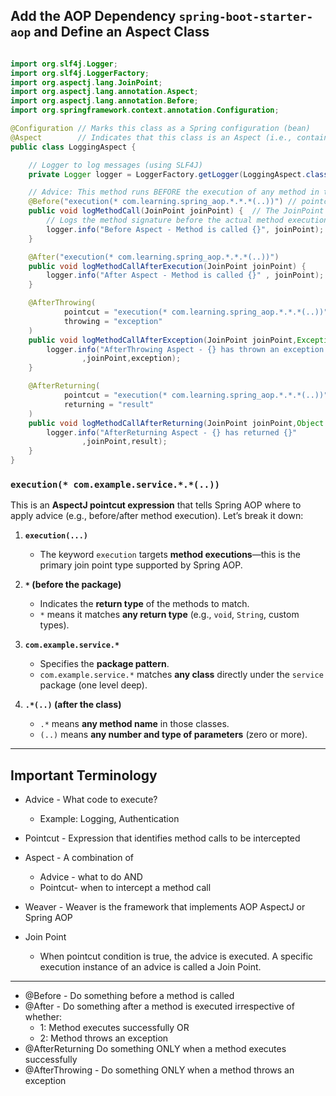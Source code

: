 ## Add the AOP Dependency `spring-boot-starter-aop` and Define an Aspect Class

``` java

import org.slf4j.Logger;
import org.slf4j.LoggerFactory;
import org.aspectj.lang.JoinPoint;
import org.aspectj.lang.annotation.Aspect;
import org.aspectj.lang.annotation.Before;
import org.springframework.context.annotation.Configuration;

@Configuration // Marks this class as a Spring configuration (bean)
@Aspect        // Indicates that this class is an Aspect (i.e., contains cross-cutting logic)
public class LoggingAspect {

    // Logger to log messages (using SLF4J)
    private Logger logger = LoggerFactory.getLogger(LoggingAspect.class);

    // Advice: This method runs BEFORE the execution of any method in the specified package
    @Before("execution(* com.learning.spring_aop.*.*.*(..))") // pointcut
    public void logMethodCall(JoinPoint joinPoint) {  // The JoinPoint gives info like method name and arguments.
        // Logs the method signature before the actual method execution
        logger.info("Before Aspect - Method is called {}", joinPoint);
    }

    @After("execution(* com.learning.spring_aop.*.*.*(..))")
    public void logMethodCallAfterExecution(JoinPoint joinPoint) {
        logger.info("After Aspect - Method is called {}" , joinPoint);
    }

    @AfterThrowing(
            pointcut = "execution(* com.learning.spring_aop.*.*.*(..))",
            throwing = "exception"
    )
    public void logMethodCallAfterException(JoinPoint joinPoint,Exception exception) {
        logger.info("AfterThrowing Aspect - {} has thrown an exception {}"
                ,joinPoint,exception);
    }

    @AfterReturning(
            pointcut = "execution(* com.learning.spring_aop.*.*.*(..))",
            returning = "result"
    )
    public void logMethodCallAfterReturning(JoinPoint joinPoint,Object result) {
        logger.info("AfterReturning Aspect - {} has returned {}"
                ,joinPoint,result);
    }
}


```

### `execution(* com.example.service.*.*(..))`

This is an **AspectJ pointcut expression** that tells Spring AOP where to apply advice (e.g., before/after method execution). Let’s break it down:

1. **`execution(...)`**

   * The keyword `execution` targets **method executions**—this is the primary join point type supported by Spring AOP.

2. **`*` (before the package)**

   * Indicates the **return type** of the methods to match.
   * `*` means it matches **any return type** (e.g., `void`, `String`, custom types).

3. **`com.example.service.*`**

   * Specifies the **package pattern**.
   * `com.example.service.*` matches **any class** directly under the `service` package (one level deep).

4. **`.*(..)` (after the class)**

   * `.*` means **any method name** in those classes.
   * `(..)` means **any number and type of parameters** (zero or more).

---

## Important Terminology

* Advice - What code to execute?
    * Example: Logging, Authentication

* Pointcut - Expression that identifies method calls to be intercepted
* Aspect - A combination of
  * Advice - what to do AND
  * Pointcut- when to intercept a method call

* Weaver - Weaver is the framework that implements AOP
AspectJ or Spring AOP
* Join Point
   * When pointcut condition is true, the advice is executed. A specific execution instance of an advice is called a Join Point.
 
---

* @Before - Do something before a method is called
* @After - Do something after a method is executed irrespective of whether:
    * 1: Method executes successfully OR
    * 2: Method throws an exception
* @AfterReturning Do something ONLY when a method executes successfully
* @AfterThrowing - Do something ONLY when a method throws an exception
